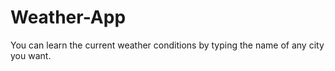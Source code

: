 # Weather-App
You can learn the current weather conditions by typing the name of any city you want.
